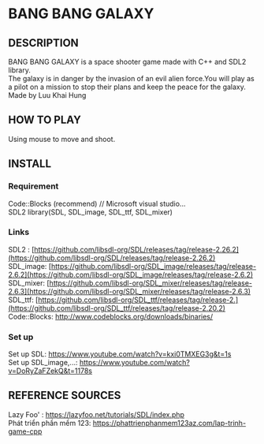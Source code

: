 # **BANG BANG GALAXY**
## DESCRIPTION
BANG BANG GALAXY is a space shooter game made with C++ and SDL2 library.  
The galaxy is in danger by the invasion of an evil alien force.You will play as a pilot on a mission to stop their plans and keep the peace for the galaxy.  
Made by Luu Khai Hung
## HOW TO PLAY
Using mouse to move and shoot.
## INSTALL
### Requirement
Code::Blocks (recommend) // Microsoft visual studio...  
SDL2 library(SDL, SDL_image, SDL_ttf, SDL_mixer)  
### Links
SDL2 : [https://github.com/libsdl-org/SDL/releases/tag/release-2.26.2](https://github.com/libsdl-org/SDL/releases/tag/release-2.26.2)  
SDL_image: [https://github.com/libsdl-org/SDL_image/releases/tag/release-2.6.2](https://github.com/libsdl-org/SDL_image/releases/tag/release-2.6.2)  
SDL_mixer: [https://github.com/libsdl-org/SDL_mixer/releases/tag/release-2.6.3](https://github.com/libsdl-org/SDL_mixer/releases/tag/release-2.6.3)  
SDL_ttf: [https://github.com/libsdl-org/SDL_ttf/releases/tag/release-2.](https://github.com/libsdl-org/SDL_ttf/releases/tag/release-2.20.2)  
Code::Blocks: http://www.codeblocks.org/downloads/binaries/  
### Set up
Set up SDL: https://www.youtube.com/watch?v=kxi0TMXEG3g&t=1s    
Set up SDL_image,...: https://www.youtube.com/watch?v=DoRyZaFZekQ&t=1178s  
## REFERENCE SOURCES
Lazy Foo' : https://lazyfoo.net/tutorials/SDL/index.php  
Phát triển phần mềm 123: https://phattrienphanmem123az.com/lap-trinh-game-cpp
